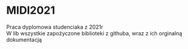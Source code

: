 # MIDI2021
Praca dyplomowa studenciaka z 2021r  
W lib wszystkie zapożyczone biblioteki z githuba, wraz z ich orginalną dokumentacją
